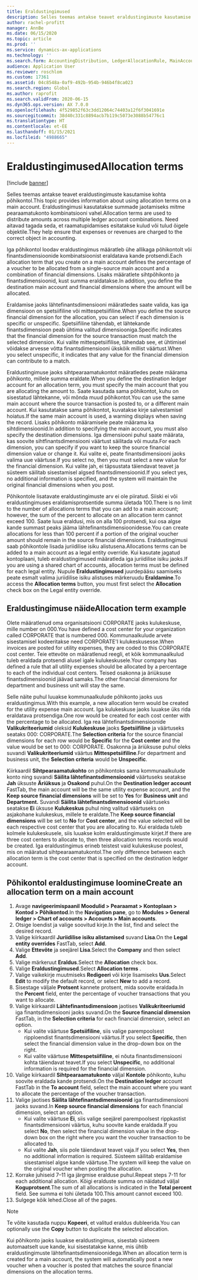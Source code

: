 ```yaml
---
title: Eraldustingimused
description: Selles teemas antakse teavet eraldustingimuste kasutamise kohta põhikontol.
author: rachel-profitt
manager: AnnBe
ms.date: 06/15/2020
ms.topic: article
ms.prod: ''
ms.service: dynamics-ax-applications
ms.technology: ''
ms.search.form: AccountingDistribution, LedgerAllocationRule, MainAccount, AllocationTerms
audience: Application User
ms.reviewer: roschlom
ms.custom: 17361
ms.assetid: 04c8548a-0af9-492b-954b-946b4f8ca023
ms.search.region: Global
ms.author: raprofit
ms.search.validFrom: 2020-06-15
ms.dyn365.ops.version: AX 7.0.0
ms.openlocfilehash: 4f529852f63c3dd12064c74403a12f6f3041691e
ms.sourcegitcommit: 38d40c331c8894acb7b119c5073e3088b54776c1
ms.translationtype: HT
ms.contentlocale: et-EE
ms.lasthandoff: 01/15/2021
ms.locfileid: "4988665"
---
```

# <a name="allocation-terms"></a><span data-ttu-id="f1bf3-103">Eraldustingimused</span><span class="sxs-lookup"><span data-stu-id="f1bf3-103">Allocation terms</span></span>

[!include [banner](../includes/banner.md)]

<span data-ttu-id="f1bf3-104">Selles teemas antakse teavet eraldustingimuste kasutamise kohta põhikontol.</span><span class="sxs-lookup"><span data-stu-id="f1bf3-104">This topic provides information about using allocation terms on a main account.</span></span> <span data-ttu-id="f1bf3-105">Eraldustingimusi kasutatakse summade jaotamiseks mitme pearaamatukonto kombinatsiooni vahel.</span><span class="sxs-lookup"><span data-stu-id="f1bf3-105">Allocation terms are used to distribute amounts across multiple ledger account combinations.</span></span> <span data-ttu-id="f1bf3-106">Need aitavad tagada seda, et raamatupidamises esitatakse kulud või tulud õigele objektile.</span><span class="sxs-lookup"><span data-stu-id="f1bf3-106">They help ensure that expenses or revenues are charged to the correct object in accounting.</span></span>

<span data-ttu-id="f1bf3-107">Iga põhikontol loodav eraldustingimus määratleb ühe allikaga põhikontolt või finantsdimensioonide kombinatsioonist eraldatava kande protsendi.</span><span class="sxs-lookup"><span data-stu-id="f1bf3-107">Each allocation term that you create on a main account defines the percentage of a voucher to be allocated from a single-source main account and a combination of financial dimensions.</span></span> <span data-ttu-id="f1bf3-108">Lisaks määratlete sihtpõhikonto ja finantsdimensioonid, kust summa eraldatakse.</span><span class="sxs-lookup"><span data-stu-id="f1bf3-108">In addition, you define the destination main account and financial dimensions where the amount will be allocated.</span></span> 

<span data-ttu-id="f1bf3-109">Eraldamise jaoks lähtefinantsdimensiooni määratledes saate valida, kas iga dimensioon on spetsiifiline või mittespetsiifiline.</span><span class="sxs-lookup"><span data-stu-id="f1bf3-109">When you define the source financial dimension for the allocation, you can select if each dimension is specific or unspecific.</span></span> <span data-ttu-id="f1bf3-110">Spetsiifiline tähendab, et lähtekande finantsdimensioon peab ühtima valitud dimensiooniga.</span><span class="sxs-lookup"><span data-stu-id="f1bf3-110">Specific indicates that the financial dimension for the source transaction must match the selected dimension.</span></span> <span data-ttu-id="f1bf3-111">Kui valite mittespetsiifilise, tähendab see, et ühtimisel võidakse arvesse võtta finantsdimensiooni ükskõik millist väärtust.</span><span class="sxs-lookup"><span data-stu-id="f1bf3-111">When you select unspecific, it indicates that any value for the financial dimension can contribute to a match.</span></span>

<span data-ttu-id="f1bf3-112">Eraldustingimuse jaoks sihtpearaamatukontot määratledes peate määrama põhikonto, millele summa eraldate.</span><span class="sxs-lookup"><span data-stu-id="f1bf3-112">When you define the destination ledger account for an allocation term, you must specify the main account that you are allocating the amount to.</span></span> <span data-ttu-id="f1bf3-113">Saate kasutada sama põhikontot, kuhu on sisestatud lähtekanne, või mõnda muud põhikontot.</span><span class="sxs-lookup"><span data-stu-id="f1bf3-113">You can use the same main account where the source transaction is posted to, or a different main account.</span></span> <span data-ttu-id="f1bf3-114">Kui kasutatakse sama põhikontot, kuvatakse kirje salvestamisel hoiatus.</span><span class="sxs-lookup"><span data-stu-id="f1bf3-114">If the same main account is used, a warning displays when saving the record.</span></span> <span data-ttu-id="f1bf3-115">Lisaks põhikonto määramisele peate määrama ka sihtdimensioonid.</span><span class="sxs-lookup"><span data-stu-id="f1bf3-115">In addition to specifying the main account, you must also specify the destination dimensions.</span></span> <span data-ttu-id="f1bf3-116">Iga dimensiooni puhul saate määrata, kas soovite sihtfinantsdimensiooni väärtust säilitada või muuta.</span><span class="sxs-lookup"><span data-stu-id="f1bf3-116">For each dimension, you can specify if you want to keep the source financial dimension value or change it.</span></span> <span data-ttu-id="f1bf3-117">Kui valite ei, peate finantsdimensiooni jaoks valima uue väärtuse.</span><span class="sxs-lookup"><span data-stu-id="f1bf3-117">If you select no, then you must select a new value for the financial dimension.</span></span> <span data-ttu-id="f1bf3-118">Kui valite jah, ei täpsustata täiendavat teavet ja süsteem säilitab sisestamisel algsed finantsdimensioonid.</span><span class="sxs-lookup"><span data-stu-id="f1bf3-118">If you select yes, no additional information is specified, and the system will maintain the original financial dimensions when you post.</span></span>

<span data-ttu-id="f1bf3-119">Põhikontole lisatavate eraldustingimuste arv ei ole piiratud. Siiski ei või eraldustingimuses eraldamisprotsentide summa ületada 100.</span><span class="sxs-lookup"><span data-stu-id="f1bf3-119">There is no limit to the number of allocations terms that you can add to a main account; however, the sum of the percent to allocate on an allocation term cannot exceed 100.</span></span> <span data-ttu-id="f1bf3-120">Saate luua eraldusi, mis on alla 100 protsendi, kui osa algse kande summast peaks jääma lähtefinantsdimensioonidesse.</span><span class="sxs-lookup"><span data-stu-id="f1bf3-120">You can create allocations for less than 100 percent if a portion of the original voucher amount should remain in the source financial dimensions.</span></span> <span data-ttu-id="f1bf3-121">Eraldustingimusi saab põhikontole lisada juriidilise isiku alistusena.</span><span class="sxs-lookup"><span data-stu-id="f1bf3-121">Allocations terms can be added to a main account as a legal entity override.</span></span> <span data-ttu-id="f1bf3-122">Kui kasutate jagatud kontoplaani, tuleb eraldustingimused määratleda iga juriidilise isiku jaoks.</span><span class="sxs-lookup"><span data-stu-id="f1bf3-122">If you are using a shared chart of accounts, allocation terms must be defined for each legal entity.</span></span> <span data-ttu-id="f1bf3-123">Nupule **Eraldustingimused** juurdepääsu saamiseks peate esmalt valima juriidilise isiku alistuses märkeruudu **Eraldamine**.</span><span class="sxs-lookup"><span data-stu-id="f1bf3-123">To access the **Allocation terms** button, you must first select the **Allocation** check box on the Legal entity override.</span></span>

## <a name="allocation-term-example"></a><span data-ttu-id="f1bf3-124">Eraldustingimuse näide</span><span class="sxs-lookup"><span data-stu-id="f1bf3-124">Allocation term example</span></span>
<span data-ttu-id="f1bf3-125">Olete määratlenud oma organisatsiooni CORPORATE jaoks kulukeskuse, mille number on 000.</span><span class="sxs-lookup"><span data-stu-id="f1bf3-125">You have defined a cost center for your organization called CORPORATE that is numbered 000.</span></span> <span data-ttu-id="f1bf3-126">Kommunaalkulude arvete sisestamisel kodeeritakse need CORPORATE'I kulukeskusesse.</span><span class="sxs-lookup"><span data-stu-id="f1bf3-126">When invoices are posted for utility expenses, they are coded to this CORPORATE cost center.</span></span> <span data-ttu-id="f1bf3-127">Teie ettevõte on määratlenud reegli, et kõik kommunaalkulud tuleb eraldada protsendi alusel igale kulukeskusele.</span><span class="sxs-lookup"><span data-stu-id="f1bf3-127">Your company has defined a rule that all utility expenses should be allocated by a percentage to each of the individual cost centers.</span></span> <span data-ttu-id="f1bf3-128">Teised osakonna ja äriüksuse finantsdimensioonid jäävad samaks.</span><span class="sxs-lookup"><span data-stu-id="f1bf3-128">The other financial dimensions for department and business unit will stay the same.</span></span>

<span data-ttu-id="f1bf3-129">Selle näite puhul luuakse kommunaalkulude põhikonto jaoks uus eraldustingimus.</span><span class="sxs-lookup"><span data-stu-id="f1bf3-129">With this example, a new allocation term would be created for the utility expense main account.</span></span> <span data-ttu-id="f1bf3-130">Iga kulukeskuse jaoks luuakse üks rida eraldatava protsendiga.</span><span class="sxs-lookup"><span data-stu-id="f1bf3-130">One row would be created for each cost center with the percentage to be allocated.</span></span> <span data-ttu-id="f1bf3-131">Iga rea lähtefinantsdimensioonide **Valikukriteeriumid** oleksid **Kulukeskuse** jaoks **Spetsiifiline** ja väärtuseks seataks 000: CORPORATE.</span><span class="sxs-lookup"><span data-stu-id="f1bf3-131">The **Selection criteria** for the source financial dimensions for each row would be **Specific** for the **Cost center** and the value would be set to 000: CORPORATE.</span></span> <span data-ttu-id="f1bf3-132">Osakonna ja äriüksuse puhul oleks suvandi **Valikukriteeriumid** väärtus **Mittespetsiifiline**.</span><span class="sxs-lookup"><span data-stu-id="f1bf3-132">For department and business unit, the **Selection criteria** would be **Unspecific**.</span></span>

<span data-ttu-id="f1bf3-133">Kiirkaardil **Sihtpearaamatukohto** on põhikontoks sama kommunaalkulude konto ning suvandi **Säilita lähtefinantsdimensioonid** väärtuseks seatakse **Jah** üksuste **Äriüksus** ja **Osakond** puhul.</span><span class="sxs-lookup"><span data-stu-id="f1bf3-133">On the **Destination ledger account** FastTab, the main account will be the same utility expense account, and the **Keep source financial dimensions** will be set to **Yes** for **Business unit** and **Department.**</span></span> <span data-ttu-id="f1bf3-134">Suvandi **Säilita lähtefinantsdimensioonid** väärtuseks seatakse **Ei** üksuse **Kulukeskus** puhul ning valitud väärtuseks on asjakohane kulukeskus, millele te eraldate.</span><span class="sxs-lookup"><span data-stu-id="f1bf3-134">The **Keep source financial dimensions** will be set to **No** for **Cost center**, and the value selected will be each respective cost center that you are allocating to.</span></span> <span data-ttu-id="f1bf3-135">Kui eraldada tuleb kolmele kulukeskusele, siis luuakse kolm eraldustingimuste kirjet.</span><span class="sxs-lookup"><span data-stu-id="f1bf3-135">If there are three cost centers to allocate to, then three allocation terms records would be created.</span></span> <span data-ttu-id="f1bf3-136">Iga eraldustingimus erineb teistest vaid kulukeskuse poolest, mis on määratud sihtpearaamatukontol.</span><span class="sxs-lookup"><span data-stu-id="f1bf3-136">The only difference between each allocation term is the cost center that is specified on the destination ledger account.</span></span>

## <a name="create-an-allocation-term-on-a-main-account"></a><span data-ttu-id="f1bf3-137">Põhikontol eraldustingimuse loomine</span><span class="sxs-lookup"><span data-stu-id="f1bf3-137">Create an allocation term on a main account</span></span>

1. <span data-ttu-id="f1bf3-138">Avage **navigeerimispaanil** **Moodulid > Pearaamat > Kontoplaan > Kontod > Põhikontod**.</span><span class="sxs-lookup"><span data-stu-id="f1bf3-138">In the **Navigation pane**, go to **Modules > General ledger > Chart of accounts > Accounts > Main accounts**.</span></span>
2. <span data-ttu-id="f1bf3-139">Otsige loendist ja valige soovitud kirje.</span><span class="sxs-lookup"><span data-stu-id="f1bf3-139">In the list, find and select the desired record.</span></span>
3. <span data-ttu-id="f1bf3-140">Valige kiirkaardil **Juriidilise isiku alistamised** suvand **Lisa**.</span><span class="sxs-lookup"><span data-stu-id="f1bf3-140">On the **Legal entity overrides** FastTab, select **Add**.</span></span>
4. <span data-ttu-id="f1bf3-141">Valige **Ettevõte** ja seejärel **Lisa**.</span><span class="sxs-lookup"><span data-stu-id="f1bf3-141">Select the **Company** and then select **Add**.</span></span>
5. <span data-ttu-id="f1bf3-142">Valige märkeruut **Eraldus**.</span><span class="sxs-lookup"><span data-stu-id="f1bf3-142">Select the **Allocation** check box.</span></span>
6. <span data-ttu-id="f1bf3-143">Valige **Eraldustingimused**.</span><span class="sxs-lookup"><span data-stu-id="f1bf3-143">Select **Allocation terms** .</span></span>
7. <span data-ttu-id="f1bf3-144">Valige vaikekirje muutmiseks **Redigeeri** või kirje lisamiseks **Uus**.</span><span class="sxs-lookup"><span data-stu-id="f1bf3-144">Select **Edit** to modify the default record, or select **New** to add a record.</span></span>
8. <span data-ttu-id="f1bf3-145">Sisestage väljale **Protsent** kannete protsent, mida soovite eraldada.</span><span class="sxs-lookup"><span data-stu-id="f1bf3-145">In the **Percent** field, enter the percentage of voucher transactions that you want to allocate.</span></span>
9. <span data-ttu-id="f1bf3-146">Valige kiirkaardil **Lähtefinantsdimensioon** jaotises **Valikukriteeriumid** iga finantsdimensiooni jaoks suvand.</span><span class="sxs-lookup"><span data-stu-id="f1bf3-146">On the **Source financial dimension** FastTab, in the **Selection criteria** for each financial dimension, select an option.</span></span>
    - <span data-ttu-id="f1bf3-147">Kui valite väärtuse **Spetsiifiline**, siis valige parempoolsest ripploendist finantsdimensiooni väärtus.</span><span class="sxs-lookup"><span data-stu-id="f1bf3-147">If you select **Specific**, then select the financial dimension value in the drop-down box on the right.</span></span>
    - <span data-ttu-id="f1bf3-148">Kui valite väärtuse **Mittespetsiifiline**, ei nõuta finantsdimensiooni kohta täiendavat teavet.</span><span class="sxs-lookup"><span data-stu-id="f1bf3-148">If you select **Unspecific**, no additional information is required for the financial dimension.</span></span>
10. <span data-ttu-id="f1bf3-149">Valige kiirkaardil **Sihtpearaamatukonto** väljal **Kontole** põhikonto, kuhu soovite eraldada kande protsendi.</span><span class="sxs-lookup"><span data-stu-id="f1bf3-149">On the **Destination ledger** account FastTab in the **To account** field, select the main account where you want to allocate the percentage of the voucher transaction.</span></span>
11. <span data-ttu-id="f1bf3-150">Valige jaotises **Säilita lähtefinantsdimensioonid** iga finantsdimensiooni jaoks suvand.</span><span class="sxs-lookup"><span data-stu-id="f1bf3-150">In **Keep source financial dimensions** for each financial dimension, select an option.</span></span>
    - <span data-ttu-id="f1bf3-151">Kui valite väärtuse **Ei**, siis valige seejärel parempoolsest rippkastist finantsdimensiooni väärtus, kuhu soovite kande eraldada.</span><span class="sxs-lookup"><span data-stu-id="f1bf3-151">If you select **No**, then select the financial dimension value in the drop-down box on the right where you want the voucher transaction to be allocated to.</span></span>
    - <span data-ttu-id="f1bf3-152">Kui valite **Jah**, siis pole täiendavat teavet vaja.</span><span class="sxs-lookup"><span data-stu-id="f1bf3-152">If you select **Yes**, then no additional information is required.</span></span> <span data-ttu-id="f1bf3-153">Süsteem säilitab eraldamise sisestamisel algse kande väärtuse.</span><span class="sxs-lookup"><span data-stu-id="f1bf3-153">The system will keep the value on the original voucher when posting the allocation.</span></span>
12. <span data-ttu-id="f1bf3-154">Korrake juhiseid 7–11 iga järgmise eralduse puhul.</span><span class="sxs-lookup"><span data-stu-id="f1bf3-154">Repeat steps 7-11 for each additional allocation.</span></span> <span data-ttu-id="f1bf3-155">Kõigi eralduste summa on näidatud väljal **Koguprotsent**.</span><span class="sxs-lookup"><span data-stu-id="f1bf3-155">The sum of all allocations is indicated in the **Total percent** field.</span></span> <span data-ttu-id="f1bf3-156">See summa ei tohi ületada 100.</span><span class="sxs-lookup"><span data-stu-id="f1bf3-156">This amount cannot exceed 100.</span></span>
13. <span data-ttu-id="f1bf3-157">Sulgege kõik lehed.</span><span class="sxs-lookup"><span data-stu-id="f1bf3-157">Close all of the pages.</span></span>

>[!NOTE] 
> <span data-ttu-id="f1bf3-158">Te võite kasutada nuppu **Kopeeri**, et valitud eraldus dubleerida.</span><span class="sxs-lookup"><span data-stu-id="f1bf3-158">You can optionally use the **Copy** button to duplicate the selected allocation.</span></span>

<span data-ttu-id="f1bf3-159">Kui põhikonto jaoks luuakse eraldustingimus, sisestab süsteem automaatselt uue kande, kui sisestatakse kanne, mis ühtib eraldustingimuste lähtefinantsdimensioonidega.</span><span class="sxs-lookup"><span data-stu-id="f1bf3-159">When an allocation term is created for a main account, the system will automatically post a new voucher when a voucher is posted that matches the source financial dimensions on the allocation terms.</span></span>
